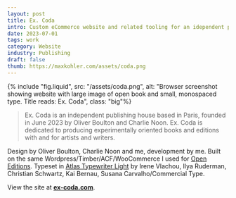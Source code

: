 ```yaml
---
layout: post
title: Ex. Coda
intro: Custom eCommerce website and related tooling for an idependent publisher of artist's books and editions based in Paris.
date: 2023-07-01
tags: work
category: Website
industry: Publishing
draft: false
thumb: https://maxkohler.com/assets/coda.png
---
```


{% include "fig.liquid", src: "/assets/coda.png", alt: "Browser screenshot showing website with large image of open book and small, monospaced type. Title reads: Ex. Coda", class: "big"%}

> Ex. Coda is an independent publishing house based in Paris, founded in June 2023 by Oliver Boulton and Charlie Noon. Ex. Coda is dedicated to producing experimentally oriented books and editions with and for artists and writers.

Design by Oliver Boulton, Charlie Noon and me, development by me. Built on the same Wordpress/Timber/ACF/WooCommerce I used for [Open Editions](/work/open-editions/). Typeset in [Atlas Typewriter Light](https://commercialtype.com/catalog/atlas/atlas_typewriter) by Irene Vlachou, Ilya Ruderman, Christian Schwartz, Kai Bernau, Susana Carvalho/Commercial Type.

View the site at **[ex-coda.com](https://www.ex-coda.com/)**.
